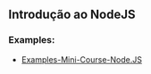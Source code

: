 ## Introdução ao NodeJS 

### Examples:
* [Examples-Mini-Course-Node.JS](https://github.com/renanbastos93/Examples-Mini-Course-Node.JS)
